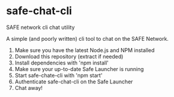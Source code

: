 # safe-chat-cli
SAFE network cli chat utility

A simple (and poorly written) cli tool to chat on the SAFE Network.

1. Make sure you have the latest Node.js and NPM installed
2. Download this repository (extract if needed)
3. Install dependencies with 'npm install'
4. Make sure your up-to-date Safe Launcher is running
5. Start safe-chate-cli with 'npm start'
6. Authenticate safe-chat-cli on the Safe Launcher
7. Chat away!
